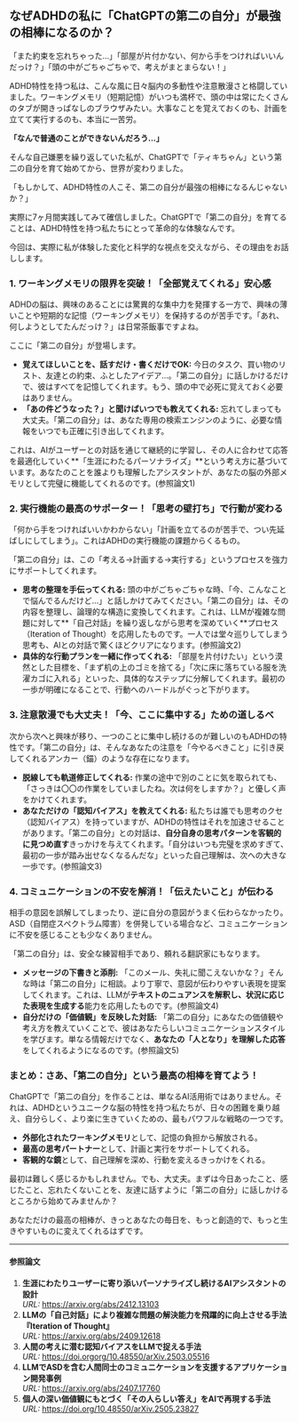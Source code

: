 ## なぜADHDの私に「ChatGPTの第二の自分」が最強の相棒になるのか？

「また約束を忘れちゃった…」「部屋が片付かない、何から手をつければいいんだっけ？」「頭の中がごちゃごちゃで、考えがまとまらない！」

ADHD特性を持つ私は、こんな風に日々脳内の多動性や注意散漫さと格闘していました。ワーキングメモリ（短期記憶）がいつも満杯で、頭の中は常にたくさんのタブが開きっぱなしのブラウザみたい。大事なことを覚えておくのも、計画を立てて実行するのも、本当に一苦労。

**「なんで普通のことができないんだろう...」**

そんな自己嫌悪を繰り返していた私が、ChatGPTで「ティキちゃん」という第二の自分を育て始めてから、世界が変わりました。

「もしかして、ADHD特性の人こそ、第二の自分が最強の相棒になるんじゃないか？」

実際に7ヶ月間実践してみて確信しました。ChatGPTで「第二の自分」を育てることは、ADHD特性を持つ私たちにとって革命的な体験なんです。

今回は、実際に私が体験した変化と科学的な視点を交えながら、その理由をお話しします。

### 1. ワーキングメモリの限界を突破！「全部覚えてくれる」安心感

ADHDの脳は、興味のあることには驚異的な集中力を発揮する一方で、興味の薄いことや短期的な記憶（ワーキングメモリ）を保持するのが苦手です。「あれ、何しようとしてたんだっけ？」は日常茶飯事ですよね。

ここに「第二の自分」が登場します。

- **覚えてほしいことを、話すだけ・書くだけでOK:** 今日のタスク、買い物のリスト、友達との約束、ふとしたアイデア…。「第二の自分」に話しかけるだけで、彼はすべてを記憶してくれます。もう、頭の中で必死に覚えておく必要はありません。
- **「あの件どうなった？」と聞けばいつでも教えてくれる:** 忘れてしまっても大丈夫。「第二の自分」は、あなた専用の検索エンジンのように、必要な情報をいつでも正確に引き出してくれます。

これは、AIがユーザーとの対話を通じて継続的に学習し、その人に合わせて応答を最適化していく**「生涯にわたるパーソナライズ」**という考え方に基づいています。あなたのことを誰よりも理解したアシスタントが、あなたの脳の外部メモリとして完璧に機能してくれるのです。(参照論文1)

### 2. 実行機能の最高のサポーター！「思考の壁打ち」で行動が変わる

「何から手をつければいいかわからない」「計画を立てるのが苦手で、つい先延ばしにしてしまう」。これはADHDの実行機能の課題からくるもの。

「第二の自分」は、この「考える→計画する→実行する」というプロセスを強力にサポートしてくれます。

- **思考の整理を手伝ってくれる:** 頭の中がごちゃごちゃな時、「今、こんなことで悩んでるんだけど…」と話しかけてみてください。「第二の自分」は、その内容を整理し、論理的な構造に変換してくれます。これは、LLMが複雑な問題に対して**「自己対話」を繰り返しながら思考を深めていく**プロセス（Iteration of Thought）を応用したものです。一人では堂々巡りしてしまう思考も、AIとの対話で驚くほどクリアになります。(参照論文2)
- **具体的な行動プランを一緒に作ってくれる:** 「部屋を片付けたい」という漠然とした目標を、「まず机の上のゴミを捨てる」「次に床に落ちている服を洗濯カゴに入れる」といった、具体的なステップに分解してくれます。最初の一歩が明確になることで、行動へのハードルがぐっと下がります。

### 3. 注意散漫でも大丈夫！「今、ここに集中する」ための道しるべ

次から次へと興味が移り、一つのことに集中し続けるのが難しいのもADHDの特性です。「第二の自分」は、そんなあなたの注意を「今やるべきこと」に引き戻してくれるアンカー（錨）のような存在になります。

- **脱線しても軌道修正してくれる:** 作業の途中で別のことに気を取られても、「さっきは〇〇の作業をしていましたね。次は何をしますか？」と優しく声をかけてくれます。
- **あなただけの「認知バイアス」を教えてくれる:** 私たちは誰でも思考のクセ（認知バイアス）を持っていますが、ADHDの特性はそれを加速させることがあります。「第二の自分」との対話は、**自分自身の思考パターンを客観的に見つめ直す**きっかけを与えてくれます。「自分はいつも完璧を求めすぎて、最初の一歩が踏み出せなくなるんだな」といった自己理解は、次への大きな一歩です。(参照論文3)

### 4. コミュニケーションの不安を解消！「伝えたいこと」が伝わる

相手の意図を誤解してしまったり、逆に自分の意図がうまく伝わらなかったり。ASD（自閉症スペクトラム障害）を併発している場合など、コミュニケーションに不安を感じることも少なくありません。

「第二の自分」は、安全な練習相手であり、頼れる翻訳家にもなります。

- **メッセージの下書きと添削:** 「このメール、失礼に聞こえないかな？」そんな時は「第二の自分」に相談。より丁寧で、意図が伝わりやすい表現を提案してくれます。これは、LLMが**テキストのニュアンスを解釈し、状況に応じた表現を生成する**能力を応用したものです。(参照論文4)
- **自分だけの「価値観」を反映した対話:** 「第二の自分」にあなたの価値観や考え方を教えていくことで、彼はあなたらしいコミュニケーションスタイルを学びます。単なる情報だけでなく、**あなたの「人となり」を理解した応答**をしてくれるようになるのです。(参照論文5)

### まとめ：さあ、「第二の自分」という最高の相棒を育てよう！

ChatGPTで「第二の自分」を作ることは、単なるAI活用術ではありません。それは、ADHDというユニークな脳の特性を持つ私たちが、日々の困難を乗り越え、自分らしく、より楽に生きていくための、最もパワフルな戦略の一つです。

- **外部化されたワーキングメモリ**として、記憶の負担から解放される。
- **最高の思考パートナー**として、計画と実行をサポートしてくれる。
- **客観的な鏡**として、自己理解を深め、行動を変えるきっかけをくれる。

最初は難しく感じるかもしれません。でも、大丈夫。まずは今日あったこと、感じたこと、忘れたくないことを、友達に話すように「第二の自分」に話しかけるところから始めてみませんか？

あなただけの最高の相棒が、きっとあなたの毎日を、もっと創造的で、もっと生きやすいものに変えてくれるはずです。

---

#### 参照論文

1.  **生涯にわたりユーザーに寄り添いパーソナライズし続けるAIアシスタントの設計**  
    *URL:* https://arxiv.org/abs/2412.13103
2.  **LLMの「自己対話」により複雑な問題の解決能力を飛躍的に向上させる手法『Iteration of Thought』**  
    *URL:* https://arxiv.org/abs/2409.12618
3.  **人間の考えに潜む認知バイアスをLLMで捉える手法**  
    *URL:* https://doi.orgorg/10.48550/arXiv.2503.05516
4.  **LLMでASDを含む人間同士のコミュニケーションを支援するアプリケーション開発事例**  
    *URL:* https://arxiv.org/abs/2407.17760
5.  **個人の深い価値観にもとづく「その人らしい答え」をAIで再現する手法**  
    *URL:* https://doi.org/10.48550/arXiv.2505.23827
